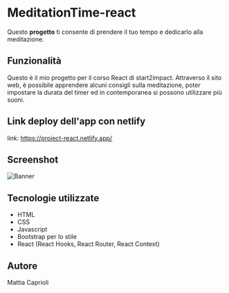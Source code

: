 # MeditationTime-react

Questo **progetto** ti consente di prendere il tuo tempo e dedicarlo alla meditazione.

## Funzionalità

Questo è il mio progetto per il corso React di start2impact. 
Attraverso il sito web, è possibile apprendere alcuni consigli sulla meditazione, poter impostare la durata del timer ed in contemporanea si possono utilizzare più suoni.

## Link deploy dell'app con netlify

link: https://project-react.netlify.app/

## Screenshot

![Banner](https://mattiacaprioli.github.io/project-react/src/images/Screenshot.png)

## Tecnologie utilizzate

- HTML
- CSS
- Javascript
- Bootstrap per lo stile
- React (React Hooks, React Router, React Context)

## Autore

Mattia Caprioli